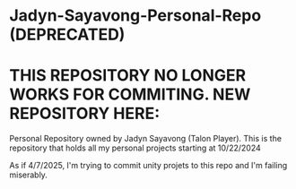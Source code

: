 # Jadyn-Sayavong-Personal-Repo (DEPRECATED)

# THIS REPOSITORY NO LONGER WORKS FOR COMMITING. NEW REPOSITORY HERE: 
Personal Repository owned by Jadyn Sayavong (Talon Player). This is the repository that holds all my personal projects starting at 10/22/2024

As if 4/7/2025, I'm trying to commit unity projets to this repo and I'm failing miserably.
